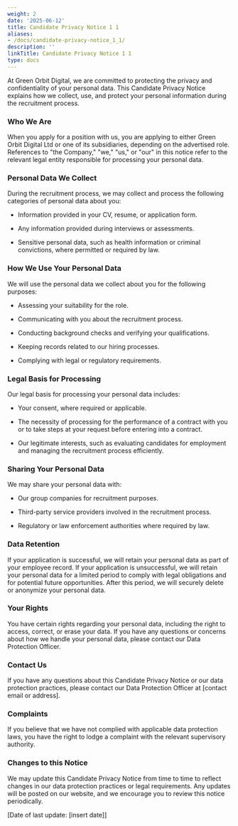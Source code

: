 ```yaml
---
weight: 2
date: '2025-06-12'
title: Candidate Privacy Notice 1 1
aliases:
- /docs/candidate-privacy-notice_1_1/
description: ''
linkTitle: Candidate Privacy Notice 1 1
type: docs
---
```


At Green Orbit Digital, we are committed to protecting the privacy and confidentiality of your personal data. This Candidate Privacy Notice explains how we collect, use, and protect your personal information during the recruitment process.

### Who We Are

When you apply for a position with us, you are applying to either Green Orbit Digital Ltd or one of its subsidiaries, depending on the advertised role. References to "the Company," "we," "us," or "our" in this notice refer to the relevant legal entity responsible for processing your personal data.

### Personal Data We Collect

During the recruitment process, we may collect and process the following categories of personal data about you:

- Information provided in your CV, resume, or application form.

- Any information provided during interviews or assessments.

- Sensitive personal data, such as health information or criminal convictions, where permitted or required by law.

### How We Use Your Personal Data

We will use the personal data we collect about you for the following purposes:

- Assessing your suitability for the role.

- Communicating with you about the recruitment process.

- Conducting background checks and verifying your qualifications.

- Keeping records related to our hiring processes.

- Complying with legal or regulatory requirements.

### Legal Basis for Processing

Our legal basis for processing your personal data includes:

- Your consent, where required or applicable.

- The necessity of processing for the performance of a contract with you or to take steps at your request before entering into a contract.

- Our legitimate interests, such as evaluating candidates for employment and managing the recruitment process efficiently.

### Sharing Your Personal Data

We may share your personal data with:

- Our group companies for recruitment purposes.

- Third-party service providers involved in the recruitment process.

- Regulatory or law enforcement authorities where required by law.

### Data Retention

If your application is successful, we will retain your personal data as part of your employee record. If your application is unsuccessful, we will retain your personal data for a limited period to comply with legal obligations and for potential future opportunities. After this period, we will securely delete or anonymize your personal data.

### Your Rights

You have certain rights regarding your personal data, including the right to access, correct, or erase your data. If you have any questions or concerns about how we handle your personal data, please contact our Data Protection Officer.

### Contact Us

If you have any questions about this Candidate Privacy Notice or our data protection practices, please contact our Data Protection Officer at [contact email or address].

### Complaints

If you believe that we have not complied with applicable data protection laws, you have the right to lodge a complaint with the relevant supervisory authority.

### Changes to this Notice

We may update this Candidate Privacy Notice from time to time to reflect changes in our data protection practices or legal requirements. Any updates will be posted on our website, and we encourage you to review this notice periodically.

[Date of last update: [insert date]]